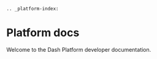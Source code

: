 ```{eval-rst}
.. _platform-index:
```

# Platform docs

Welcome to the Dash Platform developer documentation.